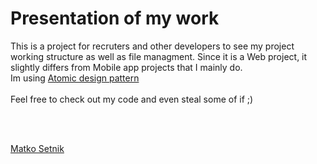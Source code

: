 # Presentation of my work

This is a project for recruters and other developers to see my project working structure as well as file managment.
Since it is a Web project, it slightly differs from Mobile app projects that I mainly do. 
<br/>
Im using [Atomic design pattern](https://medium.com/@janelle.wg/atomic-design-pattern-how-to-structure-your-react-application-2bb4d9ca5f97)
<br /> 
<br />
Feel free to check out my code and even steal some of if ;)

<br/>
<br/>

[Matko Setnik](https://matkosetnik.com)
